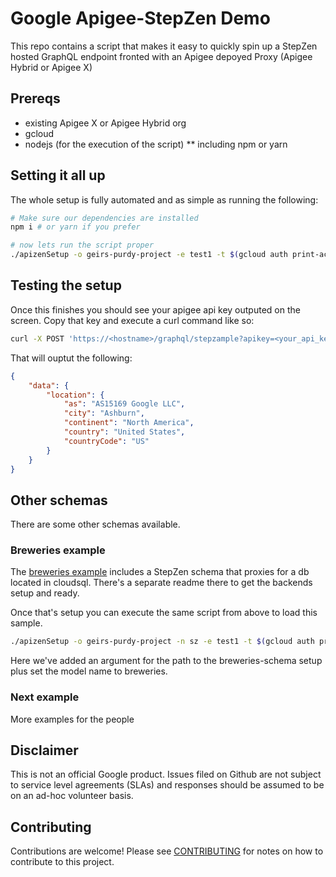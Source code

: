 # Google Apigee-StepZen Demo
This repo contains a script that makes it easy to quickly spin up a StepZen hosted GraphQL endpoint fronted
with an Apigee depoyed Proxy (Apigee Hybrid or Apigee X)

## Prereqs
* existing Apigee X or Apigee Hybrid org 
* gcloud
* nodejs (for the execution of the script)
 ** including npm or yarn

## Setting it all up
The whole setup is fully automated and as simple as running the following:
```bash
# Make sure our dependencies are installed
npm i # or yarn if you prefer

# now lets run the script proper
./apizenSetup -o geirs-purdy-project -e test1 -t $(gcloud auth print-access-token) -i $(gcloud auth print-identity-token) -z
```

## Testing the setup
Once this finishes you should see your apigee api key outputed on the screen. Copy that key and execute a curl command like so:

```bash
curl -X POST 'https://<hostname>/graphql/stepzample?apikey=<your_api_key>' -H 'Accept-Encoding: gzip, deflate, br' -H 'Content-Type: application/json' -H 'Accept: application/json' --data-binary '{"query":"{\n  location(ip: \"8.8.8.8\") {\n    as\n    city\n    continent\n    country\n    countryCode\n  }\n}","variables":{}}' --compressed
```

That will ouptut the following:
```json
{
	"data": {
		"location": {
			"as": "AS15169 Google LLC",
			"city": "Ashburn",
			"continent": "North America",
			"country": "United States",
			"countryCode": "US"
		}
	}
}
```

## Other schemas
There are some other schemas available. 

### Breweries example
The [breweries example](stepzen-breweries-example) includes a StepZen schema that proxies for a db
located in cloudsql. There's a separate readme there to get the backends setup and ready.

Once that's setup you can execute the same script from above to load this sample.

```bash
./apizenSetup -o geirs-purdy-project -n sz -e test1 -t $(gcloud auth print-access-token) -i $(gcloud auth print-identity-token) -m breweries -S stepzen-breweries-example
```

Here we've added an argument for the path to the breweries-schema setup plus set the model name to breweries.

### Next example
More examples for the people

## Disclaimer

This is not an official Google product. Issues filed on Github are not subject
to service level agreements (SLAs) and responses should be assumed to be on an
ad-hoc volunteer basis.

## Contributing

Contributions are welcome! Please see [CONTRIBUTING](CONTRIBUTING.md) for notes
on how to contribute to this project.

